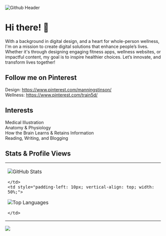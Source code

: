 ![Github Header](https://github.com/manningstinson/manningstinson/assets/104523090/93d6c665-d861-4db4-858e-1d1f52a5fdf2)

# Hi there! 👋
With a background in digital design, and a heart for whole-person wellness, I'm on a mission to create digital solutions that enhance people’s lives. Whether it's through designing engaging fitness apps, wellness websites, or impactful content, my goal is to inspire healthier choices. Let’s innovate, and transform lives together! 


## Follow me on Pinterest
Design: https://www.pinterest.com/manningstinson/ <br>
Wellness: https://www.pinterest.com/train5d/

## Interests
Medical Illustration <br>
Anatomy & Physiology <br>
How the Brain Learns & Retains Information <br>
Reading, Writing, and Blogging

## Stats & Profile Views

<table style="border-collapse: collapse; width: 100%;">
  <tr>
    <td style="padding-right: 10px; vertical-align: top; width: 50%;">

![GitHub Stats](https://github-readme-stats.vercel.app/api?username=manningstinson&show_icons=true&count_private=true&hide_border=true)

    </td>
    <td style="padding-left: 10px; vertical-align: top; width: 50%;">

![Top Languages](https://github-readme-stats.vercel.app/api/top-langs/?username=manningstinson&hide_border=true&layout=compact)

    </td>
  </tr>
</table>

![](https://komarev.com/ghpvc/?username=manningstinson&style=for-the-badge)


<!--
**manningstinson/manningstinson** is a ✨ _special_ ✨ repository because its `README.md` (this file) appears on your GitHub profile.

Here are some ideas to get you started:

- 🔭 I’m currently working on ...
- 🌱 I’m currently learning ...
- 👯 I’m looking to collaborate on ...
- 🤔 I’m looking for help with ...
- 💬 Ask me about ...
- 📫 How to reach me: ...
- 😄 Pronouns: ...
- ⚡ Fun fact: ...
-->
